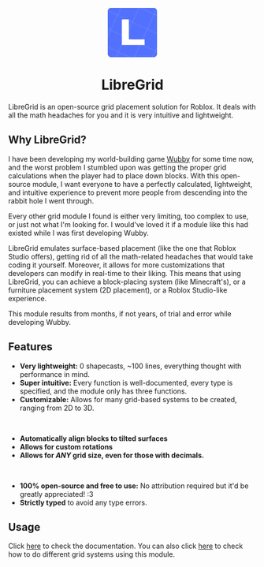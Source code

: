 <div align="center">

<img align="center" src="./LibreGrid_Logo.png" width=100 height=100></img>

# LibreGrid 

</div>
  
LibreGrid is an open-source grid placement solution for Roblox. It deals with all the math headaches for you and it is very intuitive and lightweight. 

## Why LibreGrid?
I have been developing my world-building game [Wubby](https://www.roblox.com/games/12519560096/Wubby-TERRAIN-VR) for some time now, and the worst problem I stumbled upon was getting the proper grid calculations when the player had to place down blocks. With this open-source module, I want everyone to have a perfectly calculated, lightweight, and intuitive experience to prevent more people from descending into the rabbit hole I went through.

Every other grid module I found is either very limiting, too complex to use, or just not what I'm looking for. I would've loved it if a module like this had existed while I was first developing Wubby.

LibreGrid emulates surface-based placement (like the one that Roblox Studio offers), getting rid of all the math-related headaches that would take coding it yourself. Moreover, it allows for more customizations that developers can modify in real-time to their liking. This means that using LibreGrid, you can achieve a block-placing system (like Minecraft's), or a furniture placement system (2D placement), or a Roblox Studio-like experience. 

This module results from months, if not years, of trial and error while developing Wubby.

## Features
- **Very lightweight:** 0 shapecasts, ~100 lines, everything thought with performance in mind.
- **Super intuitive:** Every function is well-documented, every type is specified, and the module only has three functions.
- **Customizable:** Allows for many grid-based systems to be created, ranging from 2D to 3D.
<br>

- **Automatically align blocks to tilted surfaces**
- **Allows for custom rotations**
- **Allows for *ANY* grid size, even for those with decimals.**
<br>

- **100% open-source and free to use:** No attribution required but it'd be greatly appreciated! :3
- **Strictly typed** to avoid any type errors.

## Usage
Click [here](./usage.md) to check the documentation. You can also click [here](./uses) to check how to do different grid systems using this module.
